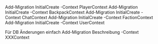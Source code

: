 ﻿Add-Migration InitialCreate -Context PlayerContext
Add-Migration InitialCreate -Context BackpackContext
Add-Migration InitialCreate -Context ChatContext
Add-Migration InitialCreate -Context FactionContext
Add-Migration InitialCreate -Context UserContext

Für DB Änderungen einfach
Add-Migration Beschreibung -Context XXXContext